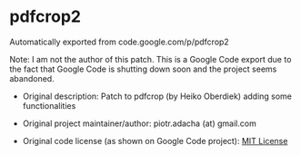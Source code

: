 # pdfcrop2
Automatically exported from code.google.com/p/pdfcrop2

Note: I am not the author of this patch. This is a Google Code export due to the fact that Google Code is shutting down soon and the project seems abandoned.

- Original description: Patch to pdfcrop (by Heiko Oberdiek) adding some functionalities

- Original project maintainer/author: piotr.adacha (at) gmail.com

- Original code license (as shown on Google Code project): [MIT License](http://www.opensource.org/licenses/mit-license.php)
